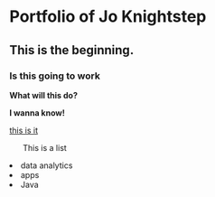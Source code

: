 # Portfolio of Jo Knightstep
## This is the beginning. 
### Is this going to work
**What will this do?**

**I wanna know!**

[this is it](https://www.donutdigest.com/blog/)

<ol>This is a list</ol>
    <li>data analytics</li>
    <li>apps</li>
    <li>Java</li>

    
    